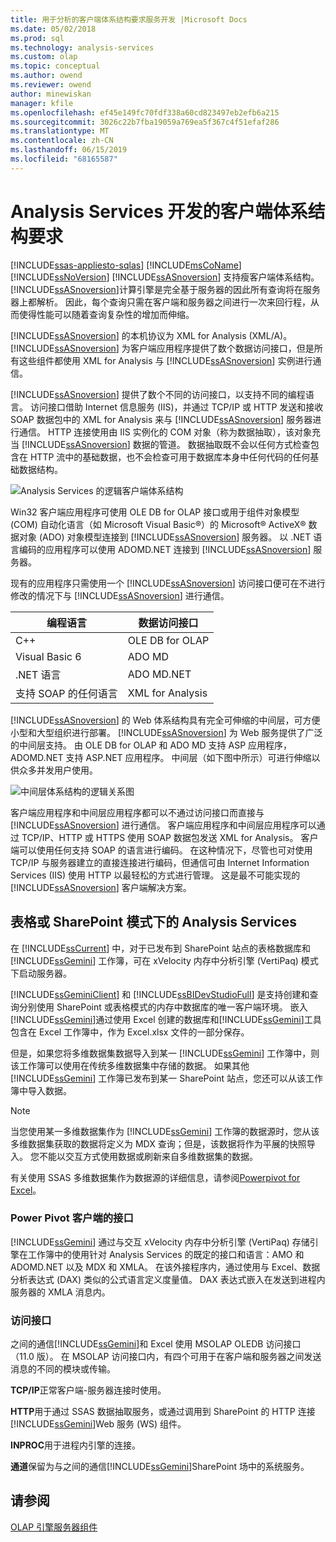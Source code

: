 ```yaml
---
title: 用于分析的客户端体系结构要求服务开发 |Microsoft Docs
ms.date: 05/02/2018
ms.prod: sql
ms.technology: analysis-services
ms.custom: olap
ms.topic: conceptual
ms.author: owend
ms.reviewer: owend
author: minewiskan
manager: kfile
ms.openlocfilehash: ef45e149fc70fdf338a60cd823497eb2efb6a215
ms.sourcegitcommit: 3026c22b7fba19059a769ea5f367c4f51efaf286
ms.translationtype: MT
ms.contentlocale: zh-CN
ms.lasthandoff: 06/15/2019
ms.locfileid: "68165587"
---
```

# <a name="client-architecture-requirements-for-analysis-services-development"></a>Analysis Services 开发的客户端体系结构要求
[!INCLUDE[ssas-appliesto-sqlas](../../../includes/ssas-appliesto-sqlas.md)]
  [!INCLUDE[msCoName](../../../includes/msconame-md.md)] [!INCLUDE[ssNoVersion](../../../includes/ssnoversion-md.md)] [!INCLUDE[ssASnoversion](../../../includes/ssasnoversion-md.md)] 支持瘦客户端体系结构。 [!INCLUDE[ssASnoversion](../../../includes/ssasnoversion-md.md)]计算引擎是完全基于服务器的因此所有查询将在服务器上都解析。 因此，每个查询只需在客户端和服务器之间进行一次来回行程，从而使得性能可以随着查询复杂性的增加而伸缩。  
  
 [!INCLUDE[ssASnoversion](../../../includes/ssasnoversion-md.md)] 的本机协议为 XML for Analysis (XML/A)。 [!INCLUDE[ssASnoversion](../../../includes/ssasnoversion-md.md)] 为客户端应用程序提供了数个数据访问接口，但是所有这些组件都使用 XML for Analysis 与 [!INCLUDE[ssASnoversion](../../../includes/ssasnoversion-md.md)] 实例进行通信。  
  
 [!INCLUDE[ssASnoversion](../../../includes/ssasnoversion-md.md)] 提供了数个不同的访问接口，以支持不同的编程语言。 访问接口借助 Internet 信息服务 (IIS)，并通过 TCP/IP 或 HTTP 发送和接收 SOAP 数据包中的 XML for Analysis 来与 [!INCLUDE[ssASnoversion](../../../includes/ssasnoversion-md.md)] 服务器进行通信。 HTTP 连接使用由 IIS 实例化的 COM 对象（称为数据抽取），该对象充当 [!INCLUDE[ssASnoversion](../../../includes/ssasnoversion-md.md)] 数据的管道。 数据抽取既不会以任何方式检查包含在 HTTP 流中的基础数据，也不会检查可用于数据库本身中任何代码的任何基础数据结构。  
  
 ![Analysis Services 的逻辑客户端体系结构](../../../analysis-services/multidimensional-models/olap-physical/media/as-clientarch9.gif "Analysis Services 的逻辑客户端体系结构")  
  
 Win32 客户端应用程序可使用 OLE DB for OLAP 接口或用于组件对象模型 (COM) 自动化语言（如 Microsoft Visual Basic®）的 Microsoft® ActiveX® 数据对象 (ADO) 对象模型连接到 [!INCLUDE[ssASnoversion](../../../includes/ssasnoversion-md.md)] 服务器。 以 .NET 语言编码的应用程序可以使用 ADOMD.NET 连接到 [!INCLUDE[ssASnoversion](../../../includes/ssasnoversion-md.md)] 服务器。  
  
 现有的应用程序只需使用一个 [!INCLUDE[ssASnoversion](../../../includes/ssasnoversion-md.md)] 访问接口便可在不进行修改的情况下与 [!INCLUDE[ssASnoversion](../../../includes/ssasnoversion-md.md)] 进行通信。  
  
|编程语言|数据访问接口|  
|--------------------------|---------------------------|  
|C++|OLE DB for OLAP|  
|Visual Basic 6|ADO MD|  
|.NET 语言|ADO MD.NET|  
|支持 SOAP 的任何语言|XML for Analysis|  
  
 [!INCLUDE[ssASnoversion](../../../includes/ssasnoversion-md.md)] 的 Web 体系结构具有完全可伸缩的中间层，可方便小型和大型组织进行部署。 [!INCLUDE[ssASnoversion](../../../includes/ssasnoversion-md.md)] 为 Web 服务提供了广泛的中间层支持。 由 OLE DB for OLAP 和 ADO MD 支持 ASP 应用程序，ADOMD.NET 支持 ASP.NET 应用程序。 中间层（如下图中所示）可进行伸缩以供众多并发用户使用。  
  
 ![中间层体系结构的逻辑关系图](../../../analysis-services/multidimensional-models/olap-physical/media/as-midtierarch9.gif "中间层体系结构的逻辑关系图")  
  
 客户端应用程序和中间层应用程序都可以不通过访问接口而直接与 [!INCLUDE[ssASnoversion](../../../includes/ssasnoversion-md.md)] 进行通信。 客户端应用程序和中间层应用程序可以通过 TCP/IP、HTTP 或 HTTPS 使用 SOAP 数据包发送 XML for Analysis。 客户端可以使用任何支持 SOAP 的语言进行编码。 在这种情况下，尽管也可对使用 TCP/IP 与服务器建立的直接连接进行编码，但通信可由 Internet Information Services (IIS) 使用 HTTP 以最轻松的方式进行管理。 这是最不可能实现的 [!INCLUDE[ssASnoversion](../../../includes/ssasnoversion-md.md)] 客户端解决方案。  
  
## <a name="analysis-services-in-tabular-or-sharepoint-mode"></a>表格或 SharePoint 模式下的 Analysis Services  
 在 [!INCLUDE[ssCurrent](../../../includes/sscurrent-md.md)] 中，对于已发布到 SharePoint 站点的表格数据库和 [!INCLUDE[ssGemini](../../../includes/ssgemini-md.md)] 工作簿，可在 xVelocity 内存中分析引擎 (VertiPaq) 模式下启动服务器。  
  
 [!INCLUDE[ssGeminiClient](../../../includes/ssgeminiclient-md.md)] 和 [!INCLUDE[ssBIDevStudioFull](../../../includes/ssbidevstudiofull-md.md)] 是支持创建和查询分别使用 SharePoint 或表格模式的内存中数据库的唯一客户端环境。 嵌入[!INCLUDE[ssGemini](../../../includes/ssgemini-md.md)]通过使用 Excel 创建的数据库和[!INCLUDE[ssGemini](../../../includes/ssgemini-md.md)]工具包含在 Excel 工作簿中，作为 Excel.xlsx 文件的一部分保存。  
  
 但是，如果您将多维数据集数据导入到某一 [!INCLUDE[ssGemini](../../../includes/ssgemini-md.md)] 工作簿中，则该工作簿可以使用在传统多维数据集中存储的数据。 如果其他 [!INCLUDE[ssGemini](../../../includes/ssgemini-md.md)] 工作簿已发布到某一 SharePoint 站点，您还可以从该工作簿中导入数据。  
  
> [!NOTE]  
>  当您使用某一多维数据集作为 [!INCLUDE[ssGemini](../../../includes/ssgemini-md.md)] 工作簿的数据源时，您从该多维数据集获取的数据将定义为 MDX 查询；但是，该数据将作为平展的快照导入。 您不能以交互方式使用数据或刷新来自多维数据集的数据。  
  
 有关使用 SSAS 多维数据集作为数据源的详细信息，请参阅[Powerpivot for Excel](http://go.microsoft.com/fwlink/?LinkId=164234)。  
  
### <a name="interfaces-for-power-pivot-client"></a>Power Pivot 客户端的接口  
 [!INCLUDE[ssGemini](../../../includes/ssgemini-md.md)] 通过与交互 xVelocity 内存中分析引擎 (VertiPaq) 存储引擎在工作簿中的使用针对 Analysis Services 的既定的接口和语言：AMO 和 ADOMD.NET 以及 MDX 和 XMLA。 在该外接程序内，通过使用与 Excel、数据分析表达式 (DAX) 类似的公式语言定义度量值。 DAX 表达式嵌入在发送到进程内服务器的 XMLA 消息内。  
  
### <a name="providers"></a>访问接口  
 之间的通信[!INCLUDE[ssGemini](../../../includes/ssgemini-md.md)]和 Excel 使用 MSOLAP OLEDB 访问接口 （11.0 版）。 在 MSOLAP 访问接口内，有四个可用于在客户端和服务器之间发送消息的不同的模块或传输。  
  
 **TCP/IP**正常客户端-服务器连接时使用。  
  
 **HTTP**用于通过 SSAS 数据抽取服务，或通过调用到 SharePoint 的 HTTP 连接[!INCLUDE[ssGemini](../../../includes/ssgemini-md.md)]Web 服务 (WS) 组件。  
  
 **INPROC**用于进程内引擎的连接。  
  
 **通道**保留为与之间的通信[!INCLUDE[ssGemini](../../../includes/ssgemini-md.md)]SharePoint 场中的系统服务。  
  
## <a name="see-also"></a>请参阅  
 [OLAP 引擎服务器组件](../../../analysis-services/multidimensional-models/olap-physical/olap-engine-server-components.md)  
  
  
